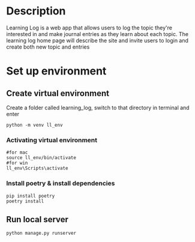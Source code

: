 # Description

Learning Log is a web app that allows users to log the topic they're interested in and make journal entries as they learn about each topic.
The learning log home page will describe the site and invite users to login and create both new topic and entries

# Set up environment

## Create virtual environment

Create a folder called learning_log, switch to that directory in terminal and enter

```
python -m venv ll_env
```

### Activating virtual environment

```
#for mac
source ll_env/bin/activate
#for win
ll_env\Scripts\activate
```

### Install poetry & install dependencies

```
pip install poetry
poetry install
```

## Run local server

```
python manage.py runserver
```
